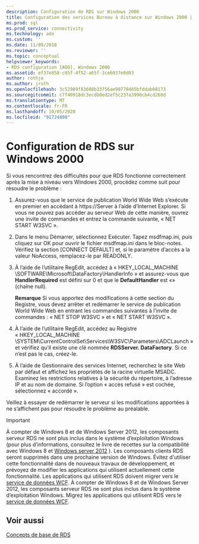 ```yaml
---
description: Configuration de RDS sur Windows 2000
title: Configuration des services Bureau à distance sur Windows 2000 | Microsoft Docs
ms.prod: sql
ms.prod_service: connectivity
ms.technology: ado
ms.custom: ''
ms.date: 11/09/2018
ms.reviewer: ''
ms.topic: conceptual
helpviewer_keywords:
- RDS configuration [ADO], Windows 2000
ms.assetid: ef37e858-c05f-4f52-a65f-3ce6037e0d03
author: rothja
ms.author: jroth
ms.openlocfilehash: 3c52989f83608b33756ae90778485bfddab08173
ms.sourcegitcommit: c7f40918dc3ecdb0ed2ef5c237a3996cb4cd268d
ms.translationtype: MT
ms.contentlocale: fr-FR
ms.lasthandoff: 10/05/2020
ms.locfileid: "91724800"
---
```

# <a name="configuring-rds-on-windows-2000"></a>Configuration de RDS sur Windows 2000
Si vous rencontrez des difficultés pour que RDS fonctionne correctement après la mise à niveau vers Windows 2000, procédez comme suit pour résoudre le problème :  
  
1.  Assurez-vous que le service de publication World Wide Web s’exécute en premier en accédant à https://Server à l’aide d’Internet Explorer. Si vous ne pouvez pas accéder au serveur Web de cette manière, ouvrez une invite de commandes et entrez la commande suivante, « NET START W3SVC ».  
  
2.  Dans le menu Démarrer, sélectionnez Exécuter. Tapez msdfmap.ini, puis cliquez sur OK pour ouvrir le fichier msdfmap.ini dans le bloc-notes. Vérifiez la section [CONNECT DEFAULT] et, si le paramètre d’accès a la valeur NoAccess, remplacez-le par READONLY.  
  
3.  À l’aide de l’utilitaire RegEdit, accédez à « HKEY_LOCAL_MACHINE \SOFTWARE\Microsoft\DataFactory\HandlerInfo » et assurez-vous que **HandlerRequired** est défini sur 0 et que le **DefaultHandler** est «» (chaîne null).  
  
     **Remarque** Si vous apportez des modifications à cette section du Registre, vous devez arrêter et redémarrer le service de publication World Wide Web en entrant les commandes suivantes à l’invite de commandes : « NET STOP W3SVC » et « NET START W3SVC ».  
  
4.  À l’aide de l’utilitaire RegEdit, accédez au Registre « HKEY_LOCAL_MACHINE \SYSTEM\CurrentControlSet\Services\W3SVC\Parameters\ADCLaunch » et vérifiez qu’il existe une clé nommée **RDSServer. DataFactory**. Si ce n’est pas le cas, créez-le.  
  
5.  À l’aide de Gestionnaire des services Internet, recherchez le site Web par défaut et affichez les propriétés de la racine virtuelle MSADC. Examinez les restrictions relatives à la sécurité du répertoire, à l’adresse IP et au nom de domaine. Si l’option « accès refusé » est cochée, sélectionnez « accordé ».  
  
 Veillez à essayer de redémarrer le serveur si les modifications apportées à ne s’affichent pas pour résoudre le problème au préalable.  
  
> [!IMPORTANT]
>  À compter de Windows 8 et de Windows Server 2012, les composants serveur RDS ne sont plus inclus dans le système d’exploitation Windows (pour plus d’informations, consultez le livre de recettes sur la compatibilité avec Windows 8 et [Windows server 2012](https://www.microsoft.com/download/details.aspx?id=27416) ). Les composants clients RDS seront supprimés dans une prochaine version de Windows. Évitez d'utiliser cette fonctionnalité dans de nouveaux travaux de développement, et prévoyez de modifier les applications qui utilisent actuellement cette fonctionnalité. Les applications qui utilisent RDS doivent migrer vers le [service de données WCF](/dotnet/framework/wcf/). À compter de Windows 8 et de Windows Server 2012, les composants serveur RDS ne sont plus inclus dans le système d’exploitation Windows. Migrez les applications qui utilisent RDS vers le [service de données WCF](/dotnet/framework/wcf/).  
  
## <a name="see-also"></a>Voir aussi  
 [Concepts de base de RDS](./rds-fundamentals.md)